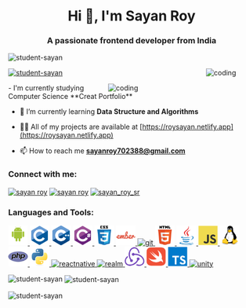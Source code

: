 <h1 align="center">Hi 👋, I'm Sayan Roy</h1>
<h3 align="center">A passionate frontend developer from India</h3>
<p align="left"> <img src="https://komarev.com/ghpvc/?username=student-sayan&label=Profile%20views&color=0e75b6&style=flat" alt="student-sayan" /> </p>
<img align="right" alt="coding" width="100" height="100" src="<img align="right" alt="coding" src="https://media0.giphy.com/media/v1.Y2lkPTc5MGI3NjExM25nOTRyZnk4ZWhhNm9sN2NyNjR3bXRjNjFpZm00eHZhZGxkeTJ2ayZlcD12MV9pbnRlcm5hbF9naWZfYnlfaWQmY3Q9Zw/K1oJhRNg8YrJCNUrSB/giphy.webp">
<p align="left"> <a href="https://github.com/ryo-ma/github-profile-trophy"><img src="https://github-profile-trophy.vercel.app/?username=student-sayan" alt="student-sayan" /></a> </p>

<img align="right" alt="coding" width="200" src="https://media1.giphy.com/media/CrFLL3CnRpw5ddlBMm/giphy.webp?cid=ecf05e47kmf9f918baadt3t2uklxto4cn7i2c5z0yfk6dtjo&ep=v1_gifs_search&rid=giphy.webp&ct=g">
- I'm currently studying Computer Science **Creat Portfolio**

- 🌱 I’m currently learning **Data Structure and Algorithms**

- 👨‍💻 All of my projects are available at [https://roysayan.netlify.app](https://roysayan.netlify.app)

- 📫 How to reach me **sayanroy702388@gmail.com**

<h3 align="left">Connect with me:</h3>
<p align="left">
<a href="https://twitter.com/sayan roy" target="blank"><img align="center" src="https://raw.githubusercontent.com/rahuldkjain/github-profile-readme-generator/master/src/images/icons/Social/twitter.svg" alt="sayan roy" height="30" width="40" /></a>
<a href="https://fb.com/sayan roy" target="blank"><img align="center" src="https://raw.githubusercontent.com/rahuldkjain/github-profile-readme-generator/master/src/images/icons/Social/facebook.svg" alt="sayan roy" height="30" width="40" /></a>
<a href="https://instagram.com/sayan_roy_sr" target="blank"><img align="center" src="https://raw.githubusercontent.com/rahuldkjain/github-profile-readme-generator/master/src/images/icons/Social/instagram.svg" alt="sayan_roy_sr" height="30" width="40" /></a>
</p>

<h3 align="left">Languages and Tools:</h3>
<p align="left"> <a href="https://developer.android.com" target="_blank" rel="noreferrer"> <img src="https://raw.githubusercontent.com/devicons/devicon/master/icons/android/android-original-wordmark.svg" alt="android" width="40" height="40"/> </a> <a href="https://www.cprogramming.com/" target="_blank" rel="noreferrer"> <img src="https://raw.githubusercontent.com/devicons/devicon/master/icons/c/c-original.svg" alt="c" width="40" height="40"/> </a> <a href="https://www.w3schools.com/cpp/" target="_blank" rel="noreferrer"> <img src="https://raw.githubusercontent.com/devicons/devicon/master/icons/cplusplus/cplusplus-original.svg" alt="cplusplus" width="40" height="40"/> </a> <a href="https://www.w3schools.com/cs/" target="_blank" rel="noreferrer"> <img src="https://raw.githubusercontent.com/devicons/devicon/master/icons/csharp/csharp-original.svg" alt="csharp" width="40" height="40"/> </a> <a href="https://www.w3schools.com/css/" target="_blank" rel="noreferrer"> <img src="https://raw.githubusercontent.com/devicons/devicon/master/icons/css3/css3-original-wordmark.svg" alt="css3" width="40" height="40"/> </a> <a href="https://emberjs.com/" target="_blank" rel="noreferrer"> <img src="https://raw.githubusercontent.com/devicons/devicon/master/icons/ember/ember-original-wordmark.svg" alt="ember" width="40" height="40"/> </a> <a href="https://git-scm.com/" target="_blank" rel="noreferrer"> <img src="https://www.vectorlogo.zone/logos/git-scm/git-scm-icon.svg" alt="git" width="40" height="40"/> </a> <a href="https://www.w3.org/html/" target="_blank" rel="noreferrer"> <img src="https://raw.githubusercontent.com/devicons/devicon/master/icons/html5/html5-original-wordmark.svg" alt="html5" width="40" height="40"/> </a> <a href="https://www.java.com" target="_blank" rel="noreferrer"> <img src="https://raw.githubusercontent.com/devicons/devicon/master/icons/java/java-original.svg" alt="java" width="40" height="40"/> </a> <a href="https://developer.mozilla.org/en-US/docs/Web/JavaScript" target="_blank" rel="noreferrer"> <img src="https://raw.githubusercontent.com/devicons/devicon/master/icons/javascript/javascript-original.svg" alt="javascript" width="40" height="40"/> </a> <a href="https://www.linux.org/" target="_blank" rel="noreferrer"> <img src="https://raw.githubusercontent.com/devicons/devicon/master/icons/linux/linux-original.svg" alt="linux" width="40" height="40"/> </a> <a href="https://www.php.net" target="_blank" rel="noreferrer"> <img src="https://raw.githubusercontent.com/devicons/devicon/master/icons/php/php-original.svg" alt="php" width="40" height="40"/> </a> <a href="https://www.python.org" target="_blank" rel="noreferrer"> <img src="https://raw.githubusercontent.com/devicons/devicon/master/icons/python/python-original.svg" alt="python" width="40" height="40"/> </a> <a href="https://reactnative.dev/" target="_blank" rel="noreferrer"> <img src="https://reactnative.dev/img/header_logo.svg" alt="reactnative" width="40" height="40"/> </a> <a href="https://realm.io/" target="_blank" rel="noreferrer"> <img src="https://raw.githubusercontent.com/bestofjs/bestofjs-webui/8665e8c267a0215f3159df28b33c365198101df5/public/logos/realm.svg" alt="realm" width="40" height="40"/> </a> <a href="https://redux.js.org" target="_blank" rel="noreferrer"> <img src="https://raw.githubusercontent.com/devicons/devicon/master/icons/redux/redux-original.svg" alt="redux" width="40" height="40"/> </a> <a href="https://developer.apple.com/swift/" target="_blank" rel="noreferrer"> <img src="https://raw.githubusercontent.com/devicons/devicon/master/icons/swift/swift-original.svg" alt="swift" width="40" height="40"/> </a> <a href="https://www.typescriptlang.org/" target="_blank" rel="noreferrer"> <img src="https://raw.githubusercontent.com/devicons/devicon/master/icons/typescript/typescript-original.svg" alt="typescript" width="40" height="40"/> </a> <a href="https://unity.com/" target="_blank" rel="noreferrer"> <img src="https://www.vectorlogo.zone/logos/unity3d/unity3d-icon.svg" alt="unity" width="40" height="40"/> </a> </p>

<p><img align="left" src="https://github-readme-stats.vercel.app/api/top-langs?username=student-sayan&show_icons=true&locale=en&layout=compact" alt="student-sayan" /></p>

<p>&nbsp;<img align="center" src="https://github-readme-stats.vercel.app/api?username=student-sayan&show_icons=true&locale=en" alt="student-sayan" /></p>

<p><img align="center" src="https://github-readme-streak-stats.herokuapp.com/?user=student-sayan&" alt="student-sayan" /></p>
